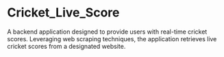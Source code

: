 # Cricket_Live_Score
A backend application designed to provide users with real-time cricket scores. Leveraging web scraping techniques, the application retrieves live cricket scores from a designated website.

